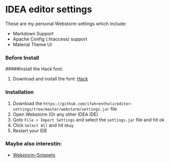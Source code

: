 # IDEA editor settings
These are my personal Webstorm settings which include:
* Markdown Support
* Apache Config (.htaccess) support
* Material Theme UI


### Before Install
#####Install the Hack font:
1. Download and install the font: [Hack](https://github.com/ifahrentholz/editor-settings/tree/master/fonts/Hack)

### Installation
1. Download the `https://github.com/ifahrentholz/editor-settings/tree/master/webstorm/settings.jar` file
2. Open Webstorm (Or any other IDEA IDE)
3. Goto `File > Import Settings` and select the `settings.jar` file and hit ok
4. Click `Select All` and hit `Okay`
5. Restart your IDE


### Maybe also interestin:
* [Webstorm-Snippets]([https://github.com/ifahrentholz/webstorm-snippets])
